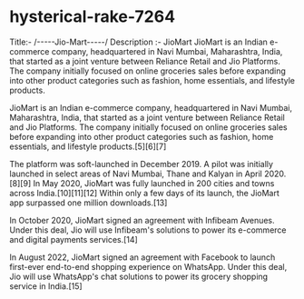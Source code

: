 # hysterical-rake-7264
Title:- /-----Jio-Mart-----/
Description :- JioMart JioMart is an Indian e-commerce company, headquartered in Navi Mumbai, Maharashtra, India, that started as a joint venture between Reliance Retail and Jio Platforms. The company initially focused on online groceries sales before expanding into other product categories such as fashion, home essentials, and lifestyle products.

JioMart is an Indian e-commerce company, headquartered in Navi Mumbai, Maharashtra, India, that started as a joint venture between Reliance Retail and Jio Platforms. The company initially focused on online groceries sales before expanding into other product categories such as fashion, home essentials, and lifestyle products.[5][6][7]

The platform was soft-launched in December 2019. A pilot was initially launched in select areas of Navi Mumbai, Thane and Kalyan in April 2020.[8][9] In May 2020, JioMart was fully launched in 200 cities and towns across India.[10][11][12] Within only a few days of its launch, the JioMart app surpassed one million downloads.[13]

In October 2020, JioMart signed an agreement with Infibeam Avenues. Under this deal, Jio will use Infibeam's solutions to power its e-commerce and digital payments services.[14]

In August 2022, JioMart signed an agreement with Facebook to launch first-ever end-to-end shopping experience on WhatsApp. Under this deal, Jio will use WhatsApp's chat solutions to power its grocery shopping service in India.[15]
